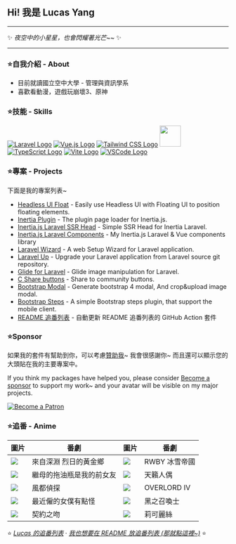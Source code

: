 ## Hi! 我是 Lucas Yang

---

✨ *夜空中的小星星，也會閃耀著光芒~~* ✨

---

### ⭐自我介紹 - About

* 目前就讀國立空中大學 - 管理與資訊學系
* 喜歡看動漫，遊戲玩崩壞3、原神

### ⭐技能 - Skills

[![Laravel Logo](https://skillicons.dev/icons?i=laravel&theme=light)](https://laravel.com/)
[![Vue.js Logo](https://skillicons.dev/icons?i=vue&theme=light)](https://vuejs.org/)
[![Tailwind CSS Logo](https://skillicons.dev/icons?i=tailwind&theme=light)](https://tailwindcss.com/)
<a href="https://inertiajs.com/"><img src="https://lucas-yang.vercel.app/images/inertiajs-logo-rounded.svg" width="48" height="48"></a>
[![TypeScript Logo](https://skillicons.dev/icons?i=ts)](https://www.typescriptlang.org/)
[![Vite Logo](https://skillicons.dev/icons?i=vite&theme=light)](https://vitejs.dev/)
[![VSCode Logo](https://skillicons.dev/icons?i=vscode&theme=light)](https://code.visualstudio.com/)

### ⭐專案 - Projects

下面是我的專案列表~

* [Headless UI Float](https://github.com/ycs77/headlessui-float) - Easily use Headless UI with Floating UI to position floating elements.
* [Inertia Plugin](https://github.com/ycs77/inertia-plugin) - The plugin page loader for Inertia.js.
* [Inertia.js Laravel SSR Head](https://github.com/ycs77/inertia-laravel-ssr-head) - Simple SSR Head for Inertia Laravel.
* [Inertia.js Laravel Components](https://github.com/ycs77/inertia-laravel-components) - My Inertia.js Laravel & Vue components library
* [Laravel Wizard](https://github.com/ycs77/laravel-wizard) - A web Setup Wizard for Laravel application.
* [Laravel Up](https://laravel-up.vercel.app/) - Upgrade your Laravel application from Laravel source git repository.
* [Glide for Laravel](https://github.com/ycs77/laravel-glide) - Glide image manipulation for Laravel.
* [C Share buttons](https://github.com/ycs77/jquery-plugin-c-share) - Share to community buttons.
* [Bootstrap Modal](https://github.com/ycs77/jquery-plugin-bsModal) - Generate bootstrap 4 modal, And crop&upload image modal.
* [Bootstrap Steps](https://github.com/ycs77/bootstrap-steps) - A simple Bootstrap steps plugin, that support the mobile client.
* [README 追番列表](https://github.com/ycs77/readme-anime-list) - 自動更新 README 追番列表的 GitHub Action 套件

### ⭐Sponsor

如果我的套件有幫助到你，可以考慮[贊助我](https://www.patreon.com/ycs77)~ 我會很感謝你~ 而且還可以顯示您的大頭貼在我的主要專案中。

If you think my packages have helped you, please consider [Become a sponsor](https://www.patreon.com/ycs77) to support my work~ and your avatar will be visible on my major projects.

<a href="https://www.patreon.com/ycs77">
<img alt="Become a Patron" src="https://c5.patreon.com/external/logo/become_a_patron_button.png" />
</a>

### ⭐追番 - Anime

| 圖片 | 番劇 | 圖片 | 番劇 |
| --- | --- | --- | --- |
| ![](https://lain.bgm.tv/pic/cover/g/ae/18/298477_eBaQ8.jpg) | 來自深淵 烈日的黃金鄉 | ![](https://lain.bgm.tv/pic/cover/g/33/cb/375531_sGP7p.jpg) | RWBY 冰雪帝國 |
| ![](https://lain.bgm.tv/pic/cover/g/49/54/343106_cT6ZV.jpg) | 繼母的拖油瓶是我的前女友 | ![](https://lain.bgm.tv/pic/cover/g/ac/26/366793_y3V9C.jpg) | 天籟人偶 |
| ![](https://lain.bgm.tv/pic/cover/g/81/98/332133_PUJQ9.jpg) | 風都偵探 | ![](https://lain.bgm.tv/pic/cover/g/69/c7/335389_Z8WRS.jpg) | OVERLORD IV |
| ![](https://lain.bgm.tv/pic/cover/g/25/2f/382852_zIy88.jpg) | 最近僱的女僕有點怪 | ![](https://lain.bgm.tv/pic/cover/g/2e/91/368617_9vIpV.jpg) | 黑之召喚士 |
| ![](https://lain.bgm.tv/pic/cover/g/25/cd/375817_O7LGk.jpg) | 契約之吻 | ![](https://lain.bgm.tv/pic/cover/g/65/19/364450_9lB1T.jpg) | 莉可麗絲 |

⭐ *[Lucas 的追番列表](https://bangumi.tv/anime/list/715333/do)* · *[我也想要在 README 放追番列表 (那就點這裡~)](https://github.com/ycs77/readme-anime-list)* ⭐
